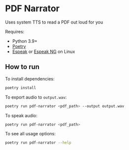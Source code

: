 # PDF Narrator

Uses system TTS to read a PDF out loud for you

Requires:

- Python 3.9+
- [Poetry](https://python-poetry.org/)
- [Espeak](https://espeak.sourceforge.net/) or [Espeak NG](https://github.com/espeak-ng/espeak-ng) on Linux

## How to run

To install dependencies:

```bash
poetry install
```

To export audio to `output.wav`:

```bash
poetry run pdf-narrator <pdf_path> --output output.wav
```

To speak audio:

```bash
poetry run pdf-narrator <pdf_path>
```

To see all usage options:

```bash
poetry run pdf-narrator --help
```
